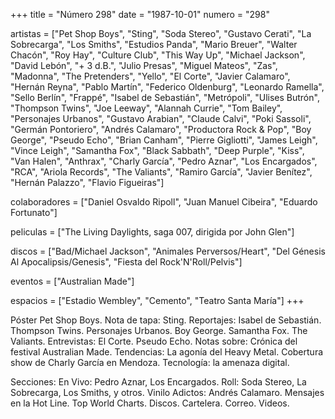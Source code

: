 +++
title = "Número 298"
date = "1987-10-01"
numero = "298"

artistas = ["Pet Shop Boys", "Sting", "Soda Stereo", "Gustavo Cerati", "La Sobrecarga", "Los Smiths", "Estudios Panda", "Mario Breuer", "Walter Chacón", "Roy Hay", "Culture Club", "This Way Up", "Michael Jackson", "David Lebón", "+ 3 d.B.", "Julio Presas", "Miguel Mateos", "Zas", "Madonna", "The Pretenders", "Yello", "El Corte", "Javier Calamaro", "Hernán Reyna", "Pablo Martín", "Federico Oldenburg", "Leonardo Ramella", "Sello Berlín", "Frappé", "Isabel de Sebastián", "Metrópoli", "Ulises Butrón", "Thompson Twins", "Joe Leeway", "Alannah Currie", "Tom Bailey", "Personajes Urbanos", "Gustavo Arabian", "Claude Calvi", "Poki Sassoli", "Germán Pontoriero", "Andrés Calamaro", "Productora Rock & Pop", "Boy George", "Pseudo Echo", "Brian Canham", "Pierre Gigliotti", "James Leigh", "Vince Leigh", "Samantha Fox", "Black Sabbath", "Deep Purple", "Kiss", "Van Halen", "Anthrax", "Charly García", "Pedro Aznar", "Los Encargados", "RCA", "Ariola Records", "The Valiants", "Ramiro García", "Javier Benítez", "Hernán Palazzo", "Flavio Figueiras"]

colaboradores = ["Daniel Osvaldo Ripoll", "Juan Manuel Cibeira", "Eduardo Fortunato"]

peliculas = ["The Living Daylights, saga 007, dirigida por John Glen"]

discos = ["Bad/Michael Jackson", "Animales Perversos/Heart", "Del Génesis Al Apocalipsis/Genesis", "Fiesta del Rock'N'Roll/Pelvis"]

eventos = ["Australian Made"]

espacios = ["Estadio Wembley", "Cemento", "Teatro Santa María"]
+++

Póster Pet Shop Boys. 
Nota de tapa: 
Sting. 
Reportajes:
Isabel de Sebastián. Thompson Twins. Personajes Urbanos. Boy George. Samantha Fox. The Valiants.
Entrevistas: 
El Corte. Pseudo Echo.
Notas sobre:
Crónica del festival Australian Made. 
Tendencias: La agonía del Heavy Metal. 
Cobertura show de Charly García en Mendoza.
Tecnología: la amenaza digital. 

Secciones:
En Vivo: Pedro Aznar, Los Encargados. 
Roll: Soda Stereo, La Sobrecarga, Los Smiths, y otros. 
Vinilo Adictos: Andrés Calamaro. 
Mensajes en la Hot Line. Top World Charts. Discos. Cartelera. Correo. Videos.
